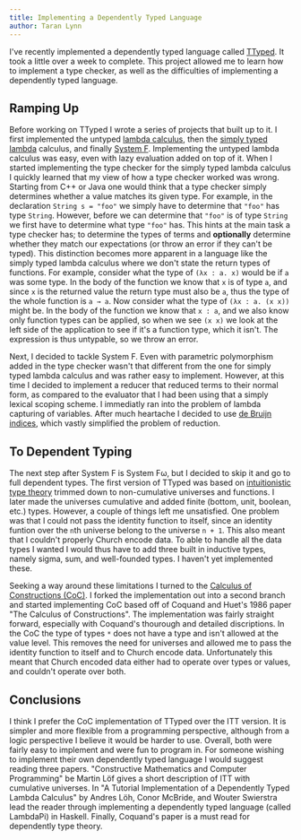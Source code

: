 ```yaml
---
title: Implementing a Dependently Typed Language
author: Taran Lynn
---
```


I've recently implemented a dependently typed language called
[TTyped](https://github.com/lambda-11235/ttyped). It took a little over a week
to complete. This project allowed me to learn how to implement a type checker,
as well as the difficulties of implementing a dependently typed language.

## Ramping Up

Before working on TTyped I wrote a series of projects that built up to it. I
first implemented the untyped [lambda
calculus](https://en.wikipedia.org/wiki/Lambda_calculus), then the [simply typed
lambda](https://en.wikipedia.org/wiki/Simply_typed_lambda_calculus) calculus,
and finally [System F](https://en.wikipedia.org/wiki/System_F). Implementing the
untyped lambda calculus was easy, even with lazy evaluation added on top of it.
When I started implementing the type checker for the simply typed lambda
calculus I quickly learned that my view of how a type checker worked was wrong.
Starting from C++ or Java one would think that a type checker simply determines
whether a value matches its given type. For example, in the declaration `String
s = "foo"` we simply have to determine that `"foo"` has type `String`. However,
before we can determine that `"foo"` is of type `String` we first have to
determine what type `"foo"` has.  This hints at the main task a type checker
has; to determine the types of terms and **optionally** determine whether they
match our expectations (or throw an error if they can't be typed). This
distinction becomes more apparent in a language like the simply typed lambda
calculus where we don't state the return types of functions. For example,
consider what the type of `(λx : a. x)` would be if `a` was some type. In the
body of the function we know that `x` is of type `a`, and since `x` is the
returned value the return type must also be `a`, thus the type of the whole
function is `a → a`. Now consider what the type of `(λx : a. (x x))` might be.
In the body of the function we know that `x : a`, and we also know only function
types can be applied, so when we see `(x x)` we look at the left side of the
application to see if it's a function type, which it isn't. The expression is
thus untypable, so we throw an error.

Next, I decided to tackle System F. Even with parametric polymorphism added in
the type checker wasn't that different from the one for simply typed lambda
calculus and was rather easy to implement. However, at this time I decided to
implement a reducer that reduced terms to their normal form, as compared to the
evaluator that I had been using that a simply lexical scoping scheme. I
immediatly ran into the problem of lambda capturing of variables. After much
heartache I decided to use [de Bruijn
indices](https://en.wikipedia.org/wiki/De_Bruijn_index), which vastly simplified
the problem of reduction.

## To Dependent Typing

The next step after System F is System Fω, but I decided to skip it and go to
full dependent types. The first version of TTyped was based on [intuitionistic
type theory](https://en.wikipedia.org/wiki/Intuitionistic_type_theory) trimmed
down to non-cumulative universes and functions. I later made the universes
cumulative and added finite (bottom, unit, boolean, etc.) types. However, a
couple of things left me unsatisfied. One problem was that I could not pass the
identity function to itself, since an identity funtion over the `n`th universe
belong to the universe `n + 1`. This also meant that I couldn't properly Church
encode data. To able to handle all the data types I wanted I would thus have to
add three built in inductive types, namely sigma, sum, and well-founded types. I
haven't yet implemented these.

Seeking a way around these limitations I turned to the [Calculus of
Constructions (CoC)](https://en.wikipedia.org/wiki/Calculus_of_constructions). I
forked the implementation out into a second branch and started implementing CoC
based off of Coquand and Huet's 1986 paper "The Calculus of Constructions". The
implementation was fairly straight forward, especially with Coquand's thourough
and detailed discriptions. In the CoC the type of types `*` does not have a type
and isn't allowed at the value level.  This removes the need for universes and
allowed me to pass the identity function to itself and to Church encode data.
Unfortunately this meant that Church encoded data either had to operate over
types or values, and couldn't operate over both.

## Conclusions

I think I prefer the CoC implementation of TTyped over the ITT version. It is
simpler and more flexible from a programming perspective, although from a logic
perspective I believe it would be harder to use. Overall, both were fairly easy
to implement and were fun to program in. For someone wishing to implement their
own dependently typed language I would suggest reading three papers.
"Constructive Mathematics and Computer Programming" be Martin Löf gives a short
description of ITT with cumulative universes. In "A Tutorial Implementation of a
Dependently Typed Lambda Calculus" by Andres Löh, Conor McBride, and Wouter
Swierstra lead the reader through implementing a dependently typed language
(called LambdaPi) in Haskell. Finally, Coquand's paper is a must read for
dependently type theory.
